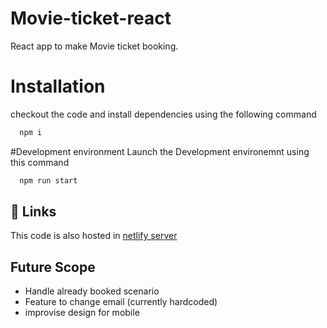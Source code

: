 # Movie-ticket-react
React app to make Movie ticket booking.
# Installation
checkout the code and install dependencies using the following command
```bash
  npm i
```
#Development environment
Launch the Development environemnt using this command
```bash
  npm run start
```
## 🔗 Links
This code is also hosted in
[netlify server]([https://www.google.com](https://movie-ticket-booking-1.netlify.app/))


## Future Scope

- Handle already booked scenario
- Feature to change email (currently hardcoded)
- improvise design for mobile
